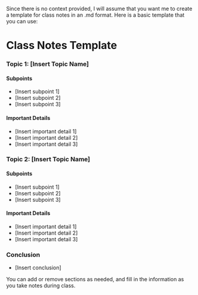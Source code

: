 Since there is no context provided, I will assume that you want me to create a template for class notes in an .md format. Here is a basic template that you can use:

**Class Notes Template**
======================

### Topic 1: [Insert Topic Name]

#### Subpoints

* [Insert subpoint 1]
* [Insert subpoint 2]
* [Insert subpoint 3]

#### Important Details

* [Insert important detail 1]
* [Insert important detail 2]
* [Insert important detail 3]

### Topic 2: [Insert Topic Name]

#### Subpoints

* [Insert subpoint 1]
* [Insert subpoint 2]
* [Insert subpoint 3]

#### Important Details

* [Insert important detail 1]
* [Insert important detail 2]
* [Insert important detail 3]

### Conclusion

* [Insert conclusion]

You can add or remove sections as needed, and fill in the information as you take notes during class.